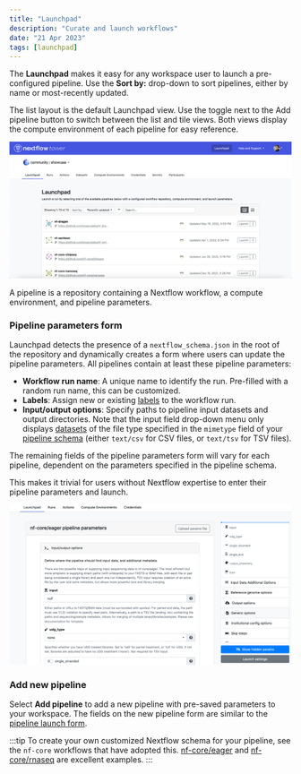 ```yaml
---
title: "Launchpad"
description: "Curate and launch workflows"
date: "21 Apr 2023"
tags: [launchpad]
---
```


The **Launchpad** makes it easy for any workspace user to launch a pre-configured pipeline. Use the **Sort by:** drop-down to sort pipelines, either by name or most-recently updated.

The list layout is the default Launchpad view. Use the toggle next to the Add pipeline button to switch between the list and tile views. Both views display the compute environment of each pipeline for easy reference.

![](../_images/overview_image.jpg)

A pipeline is a repository containing a Nextflow workflow, a compute environment, and pipeline parameters.

### Pipeline parameters form

Launchpad detects the presence of a `nextflow_schema.json` in the root of the repository and dynamically creates a form where users can update the pipeline parameters. All pipelines contain at least these pipeline parameters:

- **Workflow run name**: A unique name to identify the run. Pre-filled with a random run name, this can be customized.
- **Labels**: Assign new or existing [labels](../labels/overview) to the workflow run.
- **Input/output options**: Specify paths to pipeline input datasets and output directories. Note that the input field drop-down menu only displays [datasets](../datasets/overview) of the file type specified in the `mimetype` field of your [pipeline schema](../pipeline-schema/overview) (either `text/csv` for CSV files, or `text/tsv` for TSV files).

The remaining fields of the pipeline parameters form will vary for each pipeline, dependent on the parameters specified in the pipeline schema.

This makes it trivial for users without Nextflow expertise to enter their pipeline parameters and launch.

![](./_images/launch_rnaseq_nextflow_schema.png)

### Add new pipeline

Select **Add pipeline** to add a new pipeline with pre-saved parameters to your workspace. The fields on the new pipeline form are similar to the [pipeline launch form](../launch/launch).

:::tip
To create your own customized Nextflow schema for your pipeline, see the `nf-core` workflows that have adopted this. [nf-core/eager](https://github.com/nf-core/eager/blob/2.3.3/nextflow_schema.json) and [nf-core/rnaseq](https://github.com/nf-core/rnaseq/blob/3.0/nextflow_schema.json) are excellent examples.
:::
